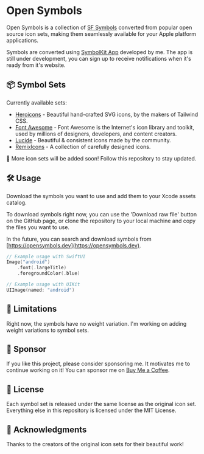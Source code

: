 # Open Symbols

Open Symbols is a collection of [SF Symbols](https://developer.apple.com/sf-symbols/) converted from popular open source icon sets, making them seamlessly available for your Apple platform applications.

Symbols are converted using [SymbolKit App](https://symbolkit.app) developed by me. The app is still under development, you can sign up to receive notifications when it's ready from it's website.

## 📦 Symbol Sets

Currently available sets:

- [Heroicons](heroicons/README.md) - Beautiful hand-crafted SVG icons, by the makers of Tailwind CSS.
- [Font Awesome](font-awesome/README.md) - Font Awesome is the Internet's icon library and toolkit, used by millions of designers, developers, and content creators.
- [Lucide](lucide/README.md) - Beautiful & consistent icons made by the community.
- [RemixIcons](remix/README.md) - A collection of carefully designed icons.

🚀 More icon sets will be added soon! Follow this repository to stay updated.

## 🛠️ Usage

Download the symbols you want to use and add them to your Xcode assets catalog.

To download symbols right now, you can use the 'Download raw file' button on the GitHub page, or clone the repository to your local machine and copy the files you want to use.

In the future, you can search and download symbols from [https://opensymbols.dev](https://opensymbols.dev).

```swift
// Example usage with SwiftUI
Image("android")
    .font(.largeTitle)
    .foregroundColor(.blue)

// Example usage with UIKit
UIImage(named: "android")
```

## 🚧 Limitations

Right now, the symbols have no weight variation. I'm working on adding weight variations to symbol sets.

## 💜 Sponsor

If you like this project, please consider sponsoring me. It motivates me to continue working on it! You can sponsor me on [Buy Me a Coffee](https://buymeacoffee.com/shawnchen).

## 📝 License

Each symbol set is released under the same license as the original icon set. Everything else in this repository is licensed under the MIT License.

## 🙏 Acknowledgments

Thanks to the creators of the original icon sets for their beautiful work!
